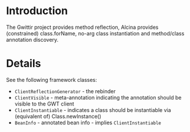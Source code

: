 # Introduction #

The Gwittir project provides method reflection, Alcina provides (constrained) class.forName, no-arg class instantiation and method/class annotation discovery.


# Details #

See the following framework classes:
  * `ClientReflectionGenerator` - the rebinder
  * `ClientVisible` - meta-annotation indicating the annotation should be visible to the GWT client
  * `ClientInstantiable` - indicates a class should be instantiable via (equivalent of) Class.newInstance()
  * `BeanInfo` - annotated bean info - implies `ClientInstantiable`